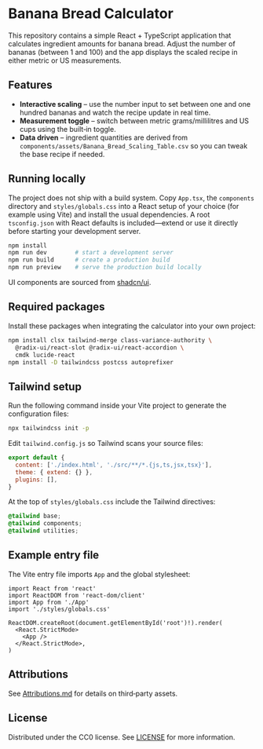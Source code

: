 # Banana Bread Calculator

This repository contains a simple React + TypeScript application that calculates ingredient amounts for banana bread. Adjust the number of bananas (between 1 and 100) and the app displays the scaled recipe in either metric or US measurements.

## Features

- **Interactive scaling** – use the number input to set between one and one hundred bananas and watch the recipe update in real time.
- **Measurement toggle** – switch between metric grams/millilitres and US cups using the built‑in toggle.
- **Data driven** – ingredient quantities are derived from `components/assets/Banana_Bread_Scaling_Table.csv` so you can tweak the base recipe if needed.

## Running locally

The project does not ship with a build system. Copy `App.tsx`, the `components` directory and `styles/globals.css` into a React setup of your choice (for example using Vite) and install the usual dependencies. A root `tsconfig.json` with React defaults is included—extend or use it directly before starting your development server.

```bash
npm install
npm run dev        # start a development server
npm run build      # create a production build
npm run preview    # serve the production build locally
```

UI components are sourced from [shadcn/ui](https://ui.shadcn.com).

## Required packages

Install these packages when integrating the calculator into your own project:

```bash
npm install clsx tailwind-merge class-variance-authority \
  @radix-ui/react-slot @radix-ui/react-accordion \
  cmdk lucide-react
npm install -D tailwindcss postcss autoprefixer
```

## Tailwind setup

Run the following command inside your Vite project to generate the configuration files:

```bash
npx tailwindcss init -p
```

Edit `tailwind.config.js` so Tailwind scans your source files:

```js
export default {
  content: ['./index.html', './src/**/*.{js,ts,jsx,tsx}'],
  theme: { extend: {} },
  plugins: [],
}
```

At the top of `styles/globals.css` include the Tailwind directives:

```css
@tailwind base;
@tailwind components;
@tailwind utilities;
```

## Example entry file

The Vite entry file imports `App` and the global stylesheet:

```tsx
import React from 'react'
import ReactDOM from 'react-dom/client'
import App from './App'
import './styles/globals.css'

ReactDOM.createRoot(document.getElementById('root')!).render(
  <React.StrictMode>
    <App />
  </React.StrictMode>,
)
```

## Attributions

See [Attributions.md](Attributions.md) for details on third‑party assets.

## License

Distributed under the CC0 license. See [LICENSE](LICENSE) for more information.
